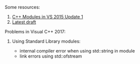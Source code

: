 Some resources:

1. [C++ Modules in VS 2015 Update 1](https://blogs.msdn.microsoft.com/vcblog/2015/12/03/c-modules-in-vs-2015-update-1/)
2. [Latest draft](http://www.open-std.org/jtc1/sc22/wg21/docs/papers/2017/n4647.pdf)

Problems in Visual C++ 2017:

1. Using Standard Library modules:

    * internal compiler error when using std::string in module
    * link errors using std::ofstream
